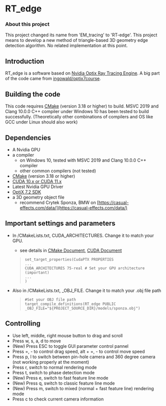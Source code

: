 # RT_edge

### About this project

This project changed its name from 'EM_tracing' to 'RT-edge'.
This project means to develop a new method of triangle-based 3D geometry edge detection algorithm.
No related implementation at this point.

## Introduction

RT_edge is a software based on [Nvidia Optix Ray Tracing Engine](https://developer.nvidia.com/optix). A big part of the code came from [ingowald/optix7course](https://github.com/ingowald/optix7course).

## Building the code

This code requires [CMake](https://cmake.org/download/) (version 3.18 or higher) to build. MSVC 2019 and Clang 10.0.0 C++ compiler under Windows 10 has been tested to build successfully. (Theoretically other combinations of compilers and OS like GCC under Linux should also work)

## Dependencies

- A Nvidia GPU
- a compiler
  - on Windows 10, tested with MSVC 2019 and Clang 10.0.0 C++ compiler
  - other common compilers (not tested)
- [CMake](https://cmake.org/download/) (version 3.18 or higher)
- [CUDA 10.x or CUDA 11.x](https://developer.nvidia.com/cuda-downloads)
- Latest Nvidia GPU Driver
- [OptiX 7.2 SDK](https://developer.nvidia.com/designworks/optix/download)
- a 3D geometry object file
  - recommend Crytek Sponza, BMW on [https://casual-effects.com/data/](https://casual-effects.com/data/)

## Important settings and parameters

- In /CMakeLists.txt, CUDA_ARCHITECTURES. Change it to match your GPU.

  - see details in [CMake Document](https://cmake.org/cmake/help/v3.18/prop_tgt/CUDA_ARCHITECTURES.html#prop_tgt:CUDA_ARCHITECTURES), [CUDA Document](https://docs.nvidia.com/cuda/cuda-compiler-driver-nvcc/index.html#virtual-architecture-feature-list)

  >     set_target_properties(CudaPTX PROPERTIES
  >     ...
  >     CUDA_ARCHITECTURES 75-real # Set your GPU architecture (important)
  >     ...
  >     )

- Also in /CMakeLists.txt, \_OBJ_FILE. Change it to match your .obj file path
  >     #Set your OBJ file path
  >     target_compile_definitions(RT_edge PUBLIC _OBJ_FILE="${PROJECT_SOURCE_DIR}/models/sponza.obj")

## Controlling

- Use left, middle, right mouse button to drag and scroll
- Press w, s, a, d to move
- (New) Press ESC to toggle GUI parameter control pannel
- Press =, - to control drag speed, alt + =, - to control move speed
- Press p, l to switch between pin-hole camera and 360 degree camera (not working properly at the moment)
- Press r, switch to normal rendering mode
- Press t, switch to phase detection mode
- (New) Press e, switch to fast feature line mode
- (New) Press q, switch to classic feature line mode
- (New) Press m, switch to mixed (normal + fast feature line) rendering mode
- Press c to check current camera information
